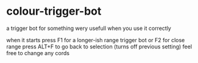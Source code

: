 # colour-trigger-bot
a trigger bot for something wery usefull when you use it correctly

when it starts press F1 for a longer-ish range trigger bot or F2 for close range press ALT+F to go back to selection (turns off previous setting)
feel free to change any cords
